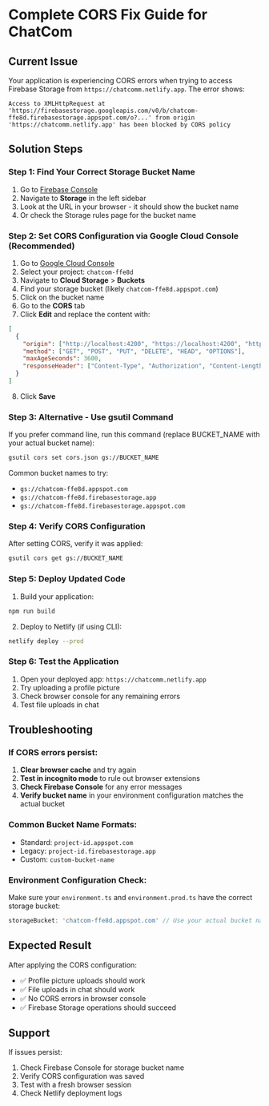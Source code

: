 # Complete CORS Fix Guide for ChatCom

## Current Issue
Your application is experiencing CORS errors when trying to access Firebase Storage from `https://chatcomm.netlify.app`. The error shows:
```
Access to XMLHttpRequest at 'https://firebasestorage.googleapis.com/v0/b/chatcom-ffe8d.firebasestorage.appspot.com/o?...' from origin 'https://chatcomm.netlify.app' has been blocked by CORS policy
```

## Solution Steps

### Step 1: Find Your Correct Storage Bucket Name

1. Go to [Firebase Console](https://console.firebase.google.com/project/chatcom-ffe8d)
2. Navigate to **Storage** in the left sidebar
3. Look at the URL in your browser - it should show the bucket name
4. Or check the Storage rules page for the bucket name

### Step 2: Set CORS Configuration via Google Cloud Console (Recommended)

1. Go to [Google Cloud Console](https://console.cloud.google.com/)
2. Select your project: `chatcom-ffe8d`
3. Navigate to **Cloud Storage** > **Buckets**
4. Find your storage bucket (likely `chatcom-ffe8d.appspot.com`)
5. Click on the bucket name
6. Go to the **CORS** tab
7. Click **Edit** and replace the content with:

```json
[
  {
    "origin": ["http://localhost:4200", "https://localhost:4200", "https://chatcomm.netlify.app", "https://*.netlify.app"],
    "method": ["GET", "POST", "PUT", "DELETE", "HEAD", "OPTIONS"],
    "maxAgeSeconds": 3600,
    "responseHeader": ["Content-Type", "Authorization", "Content-Length", "User-Agent", "x-goog-resumable"]
  }
]
```

8. Click **Save**

### Step 3: Alternative - Use gsutil Command

If you prefer command line, run this command (replace BUCKET_NAME with your actual bucket name):

```bash
gsutil cors set cors.json gs://BUCKET_NAME
```

Common bucket names to try:
- `gs://chatcom-ffe8d.appspot.com`
- `gs://chatcom-ffe8d.firebasestorage.app`
- `gs://chatcom-ffe8d.firebasestorage.appspot.com`

### Step 4: Verify CORS Configuration

After setting CORS, verify it was applied:

```bash
gsutil cors get gs://BUCKET_NAME
```

### Step 5: Deploy Updated Code

1. Build your application:
```bash
npm run build
```

2. Deploy to Netlify (if using CLI):
```bash
netlify deploy --prod
```

### Step 6: Test the Application

1. Open your deployed app: `https://chatcomm.netlify.app`
2. Try uploading a profile picture
3. Check browser console for any remaining errors
4. Test file uploads in chat

## Troubleshooting

### If CORS errors persist:

1. **Clear browser cache** and try again
2. **Test in incognito mode** to rule out browser extensions
3. **Check Firebase Console** for any error messages
4. **Verify bucket name** in your environment configuration matches the actual bucket

### Common Bucket Name Formats:
- Standard: `project-id.appspot.com`
- Legacy: `project-id.firebasestorage.app`
- Custom: `custom-bucket-name`

### Environment Configuration Check:

Make sure your `environment.ts` and `environment.prod.ts` have the correct storage bucket:

```typescript
storageBucket: 'chatcom-ffe8d.appspot.com' // Use your actual bucket name
```

## Expected Result

After applying the CORS configuration:
- ✅ Profile picture uploads should work
- ✅ File uploads in chat should work
- ✅ No CORS errors in browser console
- ✅ Firebase Storage operations should succeed

## Support

If issues persist:
1. Check Firebase Console for storage bucket name
2. Verify CORS configuration was saved
3. Test with a fresh browser session
4. Check Netlify deployment logs 